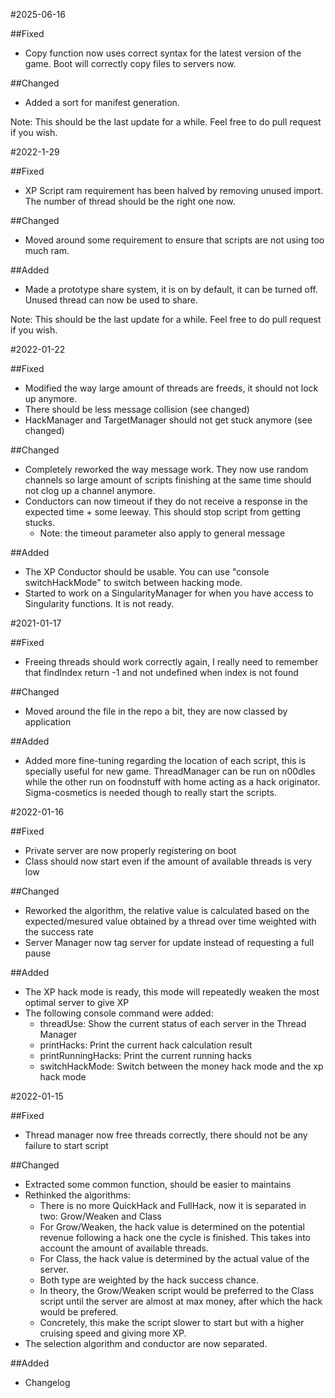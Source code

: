 #2025-06-16

##Fixed

- Copy function now uses correct syntax for the latest version of the game. Boot will correctly copy files to servers now. 

##Changed

- Added a sort for manifest generation.

Note: This should be the last update for a while. Feel free to do pull request if you wish.

#2022-1-29

##Fixed

- XP Script ram requirement has been halved by removing unused import. The number of thread should be the right one now.

##Changed

- Moved around some requirement to ensure that scripts are not using too much ram.

##Added

- Made a prototype share system, it is on by default, it can be turned off. Unused thread can now be used to share.

Note: This should be the last update for a while. Feel free to do pull request if you wish.

#2022-01-22

##Fixed

- Modified the way large amount of threads are freeds, it should not lock up anymore.
- There should be less message collision (see changed)
- HackManager and TargetManager should not get stuck anymore (see changed)

##Changed

- Completely reworked the way message work. They now use random channels so large amount of scripts finishing at the same time should not clog up a channel anymore.
- Conductors can now timeout if they do not receive a response in the expected time + some leeway. This should stop script from getting stucks.
  - Note: the timeout parameter also apply to general message

##Added

- The XP Conductor should be usable. You can use "console switchHackMode" to switch between hacking mode.
- Started to work on a SingularityManager for when you have access to Singularity functions. It is not ready.

#2021-01-17

##Fixed

- Freeing threads should work correctly again, I really need to remember that findIndex return -1 and not undefined when index is not found

##Changed

- Moved around the file in the repo a bit, they are now classed by application

##Added

- Added more fine-tuning regarding the location of each script, this is specially useful for new game. ThreadManager can be run on n00dles while the other run on foodnstuff with home acting as a hack originator. Sigma-cosmetics is needed though to really start the scripts.


#2022-01-16

##Fixed

- Private server are now properly registering on boot
- Class should now start even if the amount of available threads is very low

##Changed

- Reworked the algorithm, the relative value is calculated based on the expected/mesured value obtained by a thread over time weighted with the success rate
- Server Manager now tag server for update instead of requesting a full pause

##Added

- The XP hack mode is ready, this mode will repeatedly weaken the most optimal server to give XP
- The following console command were added:
  - threadUse: Show the current status of each server in the Thread Manager
  - printHacks: Print the current hack calculation result
  - printRunningHacks: Print the current running hacks
  - switchHackMode: Switch between the money hack mode and the xp hack mode


#2022-01-15

##Fixed

- Thread manager now free threads correctly, there should not be any failure to start script

##Changed

- Extracted some common function, should be easier to maintains
- Rethinked the algorithms:
  - There is no more QuickHack and FullHack, now it is separated in two: Grow/Weaken and Class
  - For Grow/Weaken, the hack value is determined on the potential revenue following a hack one the cycle is finished. This takes into account the amount of available threads.
  - For Class, the hack value is determined by the actual value of the server.
  - Both type are weighted by the hack success chance.
  - In theory, the Grow/Weaken script would be preferred to the Class script until the server are almost at max money, after which the hack would be prefered. 
  - Concretely, this make the script slower to start but with a higher cruising speed and giving more XP.
- The selection algorithm and conductor are now separated.

##Added

- Changelog

